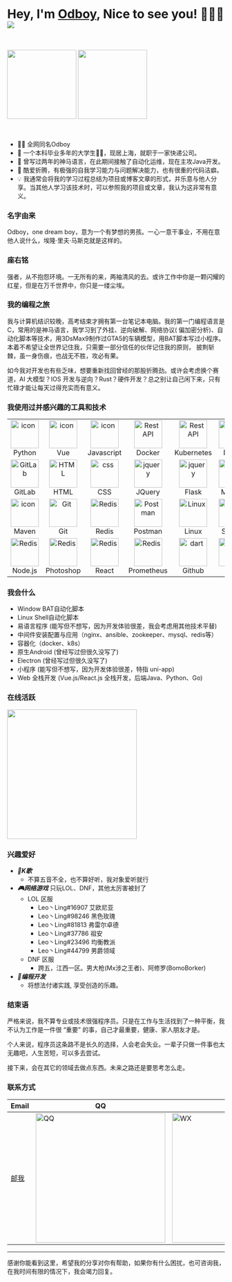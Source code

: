 # Hey, I'm <a href="https://blog.odboy.cn" target="_blank">Odboy</a>, Nice to see you! 👋👋👋 <img src="https://hits.seeyoufarm.com/api/count/incr/badge.svg?url=https://github.com/odboy-tianjun/">

<br>
<p>
    <img height="160" src="https://github-readme-stats.vercel.app/api?username=odboy-tianjun&show_icons=true&theme=dracula" />
    <img height="160" src="https://github-readme-stats.vercel.app/api/top-langs/?username=odboy-tianjun&show_icons=true&theme=dracula&layout=compact" />
</p>
<br>

- 👨‍💻 全网同名Odboy
- 🧑 一个本科毕业多年的大学生🐂🐴，现居上海，就职于一家快递公司。
- 🐛 曾写过两年的神马语言，在此期间接触了自动化运维，现在主攻Java开发。
- 🤯 酷爱折腾，有极强的⾃我学习能⼒与问题解决能⼒，也有很重的代码洁癖。
- 💡 我通常会将我的学习过程总结为项目或博客文章的形式，并乐意与他人分享。当其他人学习该技术时，可以参照我的项目或文章，我认为这非常有意义。

### 名字由来

Odboy，one dream boy，意为一个有梦想的男孩。一心一意干事业，不用在意他人说什么，埃隆·里夫·马斯克就是这样的。

### 座右铭

强者，从不抱怨环境。一无所有的来，两袖清风的去。或许工作中你是一颗闪耀的红星，但是在万千世界中，你只是一缕尘埃。

### 我的编程之旅

我与计算机结识较晚，高考结束才拥有第一台笔记本电脑。我的第一门编程语言是C，常用的是神马语言，我学习到了外挂、逆向破解、网络协议(
偏加密分析)、自动化脚本等技术，用3DsMax9制作过GTA5的车辆模型，用BAT脚本写过小程序。本着不希望让全世界记住我，只需要一部分信任的伙伴记住我的原则，
披荆斩棘，虽一身伤痕，也战无不胜，攻必有果。

如今我对开发也有些乏味，想要重新找回曾经的那股折腾劲。或许会考虑换个赛道，AI 大模型？IOS
开发与逆向？Rust？硬件开发？总之别让自己闲下来，只有忙碌才能让每天过得充实而有意义。

### 我使用过并感兴趣的工具和技术
<table>
  <tr>
    <td align="center" width="96">
      <a href="#macropower-tech">
        <img src="https://skillicons.dev/icons?i=py&theme=light" alt="icon"
        width="65" height="65" />
      </a>
      <br>
      Python
    </td>
    <td align="center" width="96">
      <a href="#macropower-tech">
        <img src="https://skillicons.dev/icons?i=vue&theme=light" alt="icon"
        width="65" height="65" />
      </a>
      <br>
      Vue
    </td>
    <td align="center" width="96">
      <img src="https://skillicons.dev/icons?i=js" alt="icon"
      width="65" height="65" />
      <br>
      Javascript
    </td>
    <td align="center" width="96">
      <img src="https://skillicons.dev/icons?i=docker" width="65"
      height="65" alt="Rest API" />
      <br>
      Docker
    </td>
    <td align="center" width="96">
      <img src="https://skillicons.dev/icons?i=kubernetes" width="65"
      height="65" alt="Rest API" />
      <br>
      Kubernetes
    </td>
    <td align="center" width="96">
      <img src="https://skillicons.dev/icons?i=nginx" alt="icon"
      width="65" height="65" />
      <br>
      Nginx
    </td>
    <td align="center" width="96">
      <img src="https://skillicons.dev/icons?i=ansible" alt="icon"
      width="65" height="65" />
      <br>
      Ansible
    </td>
  </tr>
  <tr>
    <td align="center" width="96">
      <img src="https://skillicons.dev/icons?i=gitlab&theme=light" width="65" height="65"
      alt="GitLab" />
      <br>
      GitLab
    </td>
    <td align="center" width="96">
      <img src="https://skillicons.dev/icons?i=html" width="65" height="65"
      alt="HTML" />
      <br>
      HTML
    </td>
    <td align="center" width="96">
      <img src="https://skillicons.dev/icons?i=css" width="65" height="65" alt="css"
      />
      <br>
      CSS
    </td>
    <td align="center" width="96">
      <img src="https://skillicons.dev/icons?i=jquery" width="65" height="65"
      alt="jquery" />
      <br>
      JQuery
    </td>
    <td align="center" width="96">
      <img src="https://skillicons.dev/icons?i=flask&theme=light" width="65" height="65"
      alt="jquery" />
      <br>
      Flask
    </td>
    <td align="center" width="96">
      <img src="https://skillicons.dev/icons?i=mysql" width="65" height="65"
      alt="jquery" />
      <br>
      MySQL
    </td>
    <td align="center" width="96">
      <img src="https://skillicons.dev/icons?i=java&theme=light" width="65" height="65"
      alt="jquery" />
      <br>
      Java
    </td>
  </tr>
  <tr>
    <td align="center" width="96">
      <img src="https://skillicons.dev/icons?i=maven&theme=light" alt="icon"
      width="65" height="65" />
      <br>
      Maven
    </td>
    <td align="center" width="96">
      <img src="https://skillicons.dev/icons?i=git" width="65" height="65" alt="Git"
      />
      <br>
      Git
    </td>
    <td align="center" width="96">
      <img src="https://skillicons.dev/icons?i=redis" width="65" height="65"
      alt="Redis" />
      <br>
      Redis
    </td>
    <td align="center" width="96">
      <img src="https://skillicons.dev/icons?i=postman" width="65" height="65"
      alt="Postman" />
      <br>
      Postman
    </td>
    <td align="center" width="96">
      <img src="https://skillicons.dev/icons?i=linux&theme=light" width="65" height="65"
      alt="Linux" />
      <br>
      Linux
    </td>
    <td align="center" width="96">
      <img src="https://skillicons.dev/icons?i=sqlite" width="65"
      height="65" alt="dart" />
      <br>
      Sqlite3
    </td>
    <td align="center" width="96">
      <img src="https://skillicons.dev/icons?i=apollo" width="65"
      height="65" alt="dart" />
      <br>
      Apollo
    </td>
  </tr>
  <tr>
    <td align="center" width="96">
      <img src="https://skillicons.dev/icons?i=nodejs&theme=light" width="65" height="65"
      alt="Redis" />
      <br>
      Node.js
    </td>
    <td align="center" width="96">
      <img src="https://skillicons.dev/icons?i=ps" width="65" height="65"
      alt="Redis" />
      <br>
      Photoshop
    </td>
    <td align="center" width="96">
      <img src="https://skillicons.dev/icons?i=react" width="65" height="65"
      alt="Redis" />
      <br>
      React
    </td>
    <td align="center" width="96">
      <img src="https://skillicons.dev/icons?i=prometheus" width="65" height="65"
      alt="Redis" />
      <br>
      Prometheus
    </td>
    <td align="center" width="96">
      <img src="https://skillicons.dev/icons?i=github&theme=light" width="65"
      height="65" alt="dart" />
      <br>
      Github
    </td>
    <td align="center" width="96">
      <img src="https://skillicons.dev/icons?i=go" width="65"
      height="65" alt="dart" />
      <br>
      Go
    </td>
    <td align="center" width="96">
      <img src="https://skillicons.dev/icons?i=idea" width="65"
      height="65" alt="dart" />
      <br>
      IDEA
    </td>
  </tr>
</table>

### 我会什么

- Window BAT自动化脚本
- Linux Shell自动化脚本
- 易语言程序 (能写但不想写，因为开发体验很差，我会考虑用其他技术平替)
- 中间件安装配置与应用（nginx、ansible、zookeeper、mysql、redis等）
- 容器化（docker、k8s）
- 原生Android (曾经写过但很久没写了)
- Electron (曾经写过但很久没写了)
- 小程序 (能写但不想写，因为开发体验很差，特指 uni-app)
- Web 全栈开发 (Vue.js/React.js 全栈开发，后端Java、Python、Go)

### 在线活跃
<img height="300" src="https://github-readme-activity-graph.vercel.app/graph?username=odboy-tianjun&bg_color=ffffff&color=000000&line=04e61b&point=606266&area=true&hide_border=true" />

### 兴趣爱好

- ***🎤K歌***
    - 不算五音不全，也不算好听，我对象爱听就行
- ***🎮网络游戏***  只玩LOL、DNF，其他太厉害被封了
    - LOL 区服
        - Leo丶Ling#16907 艾欧尼亚
        - Leo丶Ling#98246 黑色玫瑰
        - Leo丶Ling#81813 弗雷尔卓德
        - Leo丶Ling#37786 祖安
        - Leo丶Ling#23496 均衡教派
        - Leo丶Ling#44799 男爵领域
    - DNF 区服
        - 跨五，江西一区。男大枪(Mx涉之王者)、阿修罗(BomoBorker)
- ***🤖编程开发***
    - 将想法付诸实践, 享受创造的乐趣。

### 结束语

严格来说，我不算专业或技术很强程序员。只是在工作与生活找到了一种平衡，我不认为工作是一件很 “重要” 的事，自己才最重要，健康、家人朋友才是。

个人来说，程序员这条路不是长久的选择，人会老会失业。一辈子只做一件事也太无趣吧，人生苦短，可以多去尝试。

接下来，会在其它的领域去做点东西。未来之路还是要思考怎么走。

### 联系方式

| Email                                                    | QQ                                                                                         | WX                                                                                         |
|----------------------------------------------------------|--------------------------------------------------------------------------------------------|--------------------------------------------------------------------------------------------|
| <a href="mailto:tianjun@odboy.cn" target="_blank">邮我</a> | <img alt="QQ" height="300" src="https://oss.odboy.cn/blog/files/qq_code.png" width="300"/> | <img alt="WX" height="300" src="https://oss.odboy.cn/blog/files/wx_code.png" width="300"/> |

---
感谢你能看到这里，希望我的分享对你有帮助，如果你有什么困扰，也可咨询我，在我时间有限的情况下，我会竭力回复。
